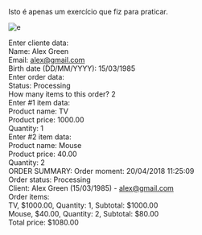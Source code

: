 Isto é apenas um exercício que fiz para praticar.

![e](https://user-images.githubusercontent.com/104538706/189497898-e358ccb6-7c5d-432d-a5a7-80b2d9283acd.png)

Enter cliente data:  
Name: Alex Green  
Email: alex@gmail.com  
Birth date (DD/MM/YYYY): 15/03/1985  
Enter order data:  
Status: Processing  
How many items to this order? 2  
Enter #1 item data:  
Product name: TV  
Product price: 1000.00  
Quantity: 1  
Enter #2 item data:  
Product name: Mouse  
Product price: 40.00  
Quantity: 2  
ORDER SUMMARY:
Order moment: 20/04/2018 11:25:09  
Order status: Processing  
Client: Alex Green (15/03/1985) - alex@gmail.com  
Order items:  
TV, $1000.00, Quantity: 1, Subtotal: $1000.00  
Mouse, $40.00, Quantity: 2, Subtotal: $80.00  
Total price: $1080.00  
